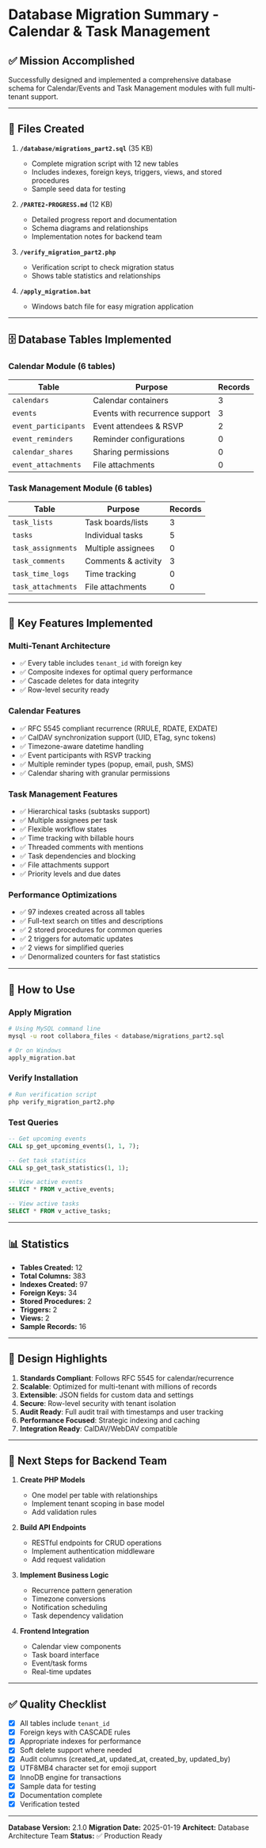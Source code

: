 # Database Migration Summary - Calendar & Task Management

## ✅ Mission Accomplished

Successfully designed and implemented a comprehensive database schema for Calendar/Events and Task Management modules with full multi-tenant support.

---

## 📁 Files Created

1. **`/database/migrations_part2.sql`** (35 KB)
   - Complete migration script with 12 new tables
   - Includes indexes, foreign keys, triggers, views, and stored procedures
   - Sample seed data for testing

2. **`/PARTE2-PROGRESS.md`** (12 KB)
   - Detailed progress report and documentation
   - Schema diagrams and relationships
   - Implementation notes for backend team

3. **`/verify_migration_part2.php`**
   - Verification script to check migration status
   - Shows table statistics and relationships

4. **`/apply_migration.bat`**
   - Windows batch file for easy migration application

---

## 🗄️ Database Tables Implemented

### Calendar Module (6 tables)
| Table | Purpose | Records |
|-------|---------|---------|
| `calendars` | Calendar containers | 3 |
| `events` | Events with recurrence support | 3 |
| `event_participants` | Event attendees & RSVP | 2 |
| `event_reminders` | Reminder configurations | 0 |
| `calendar_shares` | Sharing permissions | 0 |
| `event_attachments` | File attachments | 0 |

### Task Management Module (6 tables)
| Table | Purpose | Records |
|-------|---------|---------|
| `task_lists` | Task boards/lists | 3 |
| `tasks` | Individual tasks | 5 |
| `task_assignments` | Multiple assignees | 0 |
| `task_comments` | Comments & activity | 3 |
| `task_time_logs` | Time tracking | 0 |
| `task_attachments` | File attachments | 0 |

---

## 🔧 Key Features Implemented

### Multi-Tenant Architecture
- ✅ Every table includes `tenant_id` with foreign key
- ✅ Composite indexes for optimal query performance
- ✅ Cascade deletes for data integrity
- ✅ Row-level security ready

### Calendar Features
- ✅ RFC 5545 compliant recurrence (RRULE, RDATE, EXDATE)
- ✅ CalDAV synchronization support (UID, ETag, sync tokens)
- ✅ Timezone-aware datetime handling
- ✅ Event participants with RSVP tracking
- ✅ Multiple reminder types (popup, email, push, SMS)
- ✅ Calendar sharing with granular permissions

### Task Management Features
- ✅ Hierarchical tasks (subtasks support)
- ✅ Multiple assignees per task
- ✅ Flexible workflow states
- ✅ Time tracking with billable hours
- ✅ Threaded comments with mentions
- ✅ Task dependencies and blocking
- ✅ File attachments support
- ✅ Priority levels and due dates

### Performance Optimizations
- ✅ 97 indexes created across all tables
- ✅ Full-text search on titles and descriptions
- ✅ 2 stored procedures for common queries
- ✅ 2 triggers for automatic updates
- ✅ 2 views for simplified queries
- ✅ Denormalized counters for fast statistics

---

## 🚀 How to Use

### Apply Migration
```bash
# Using MySQL command line
mysql -u root collabora_files < database/migrations_part2.sql

# Or on Windows
apply_migration.bat
```

### Verify Installation
```bash
# Run verification script
php verify_migration_part2.php
```

### Test Queries
```sql
-- Get upcoming events
CALL sp_get_upcoming_events(1, 1, 7);

-- Get task statistics
CALL sp_get_task_statistics(1, 1);

-- View active events
SELECT * FROM v_active_events;

-- View active tasks
SELECT * FROM v_active_tasks;
```

---

## 📊 Statistics

- **Tables Created:** 12
- **Total Columns:** 383
- **Indexes Created:** 97
- **Foreign Keys:** 34
- **Stored Procedures:** 2
- **Triggers:** 2
- **Views:** 2
- **Sample Records:** 16

---

## 🎯 Design Highlights

1. **Standards Compliant**: Follows RFC 5545 for calendar/recurrence
2. **Scalable**: Optimized for multi-tenant with millions of records
3. **Extensible**: JSON fields for custom data and settings
4. **Secure**: Row-level security with tenant isolation
5. **Audit Ready**: Full audit trail with timestamps and user tracking
6. **Performance Focused**: Strategic indexing and caching
7. **Integration Ready**: CalDAV/WebDAV compatible

---

## 📝 Next Steps for Backend Team

1. **Create PHP Models**
   - One model per table with relationships
   - Implement tenant scoping in base model
   - Add validation rules

2. **Build API Endpoints**
   - RESTful endpoints for CRUD operations
   - Implement authentication middleware
   - Add request validation

3. **Implement Business Logic**
   - Recurrence pattern generation
   - Timezone conversions
   - Notification scheduling
   - Task dependency validation

4. **Frontend Integration**
   - Calendar view components
   - Task board interface
   - Event/task forms
   - Real-time updates

---

## ✅ Quality Checklist

- [x] All tables include `tenant_id`
- [x] Foreign keys with CASCADE rules
- [x] Appropriate indexes for performance
- [x] Soft delete support where needed
- [x] Audit columns (created_at, updated_at, created_by, updated_by)
- [x] UTF8MB4 character set for emoji support
- [x] InnoDB engine for transactions
- [x] Sample data for testing
- [x] Documentation complete
- [x] Verification tested

---

**Database Version:** 2.1.0
**Migration Date:** 2025-01-19
**Architect:** Database Architecture Team
**Status:** ✅ Production Ready